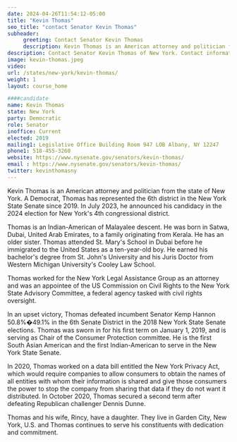 ```yaml
---
date: 2024-04-26T11:54:12-05:00
title: "Kevin Thomas"
seo_title: "contact Senator Kevin Thomas"
subheader:
     greeting: Contact Senator Kevin Thomas
     description: Kevin Thomas is an American attorney and politician from the state of New York. A Democrat, Thomas has represented the 6th district in the New York State Senate since 2019. In July 2023, he announced his candidacy in the 2024 election for New York's 4th congressional district.
description: Contact Senator Kevin Thomas of New York. Contact information for Kevin Thomas includes email address, phone number, and mailing address.
image: kevin-thomas.jpeg
video:
url: /states/new-york/kevin-thomas/
weight: 1
layout: course_home

####candidate
name: Kevin Thomas
state: New York
party: Democratic
role: Senator
inoffice: Current
elected: 2019
mailing1: Legislative Office Building Room 947 LOB Albany, NY 12247
phone1: 518-455-3260
website: https://www.nysenate.gov/senators/kevin-thomas/
email : https://www.nysenate.gov/senators/kevin-thomas/
twitter: kevinthomasny
---
```

Kevin Thomas is an American attorney and politician from the state of New York. A Democrat, Thomas has represented the 6th district in the New York State Senate since 2019. In July 2023, he announced his candidacy in the 2024 election for New York's 4th congressional district.

Thomas is an Indian-American of Malayalee descent. He was born in Satwa, Dubai, United Arab Emirates, to a family originating from Kerala. He has an older sister. Thomas attended St. Mary's School in Dubai before he immigrated to the United States as a ten-year-old boy. He earned his bachelor's degree from St. John's University and his Juris Doctor from Western Michigan University's Cooley Law School.

Thomas worked for the New York Legal Assistance Group as an attorney and was an appointee of the US Commission on Civil Rights to the New York State Advisory Committee, a federal agency tasked with civil rights oversight.

In an upset victory, Thomas defeated incumbent Senator Kemp Hannon 50.8%�49.1% in the 6th Senate District in the 2018 New York State Senate elections. Thomas was sworn in for his first term on January 1, 2019, and is serving as Chair of the Consumer Protection committee. He is the first South Asian American and the first Indian-American to serve in the New York State Senate.

In 2020, Thomas worked on a data bill entitled the New York Privacy Act, which would require companies to allow consumers to obtain the names of all entities with whom their information is shared and give those consumers the power to stop the company from sharing that data if they do not want it distributed. In October 2020, Thomas secured a second term after defeating Republican challenger Dennis Dunne.

Thomas and his wife, Rincy, have a daughter. They live in Garden City, New York, U.S. and Thomas continues to serve his constituents with dedication and commitment.
